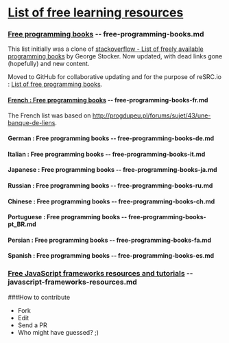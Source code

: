 [List of free learning resources](http://resrc.io)
======================

### [Free programming books](http://resrc.io/list/10/list-of-free-programming-books/) -- free-programming-books.md
This list initially was a clone of [stackoverflow - List of freely available programming books](http://stackoverflow.com/questions/194812/list-of-freely-available-programming-books/392926#392926) by George Stocker. Now updated, with dead links gone (hopefully) and new content.

Moved to GitHub for collaborative updating and for the purpose of reSRC.io : [List of free programming books](http://resrc.io/list/10/list-of-free-programming-books/).

#### [French : Free programming books](http://resrc.io/list/33/livres-gratuits-sur-la-programmation/) -- free-programming-books-fr.md
The French list was based on <http://progdupeu.pl/forums/sujet/43/une-banque-de-liens>.

#### German : Free programming books -- free-programming-books-de.md

#### Italian : Free programming books -- free-programming-books-it.md

#### Japanese : Free programming books -- free-programming-books-ja.md

#### Russian : Free programming books -- free-programming-books-ru.md

#### Chinese : Free programming books -- free-programming-books-ch.md

#### Portuguese : Free programming books -- free-programming-books-pt_BR.md

#### Persian : Free programming books -- free-programming-books-fa.md

#### Spanish : Free programming books -- free-programming-books-es.md

### [Free JavaScript frameworks resources and tutorials](http://resrc.io/list/18/javascript-frameworks/) -- javascript-frameworks-resources.md

###How to contribute
- Fork
- Edit
- Send a PR
- Who might have guessed? ;)
